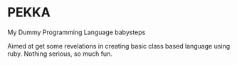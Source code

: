 PEKKA
=====

My Dummy Programming Language babysteps

Aimed at get some revelations in creating basic class based language using ruby. Nothing serious, so much fun.
